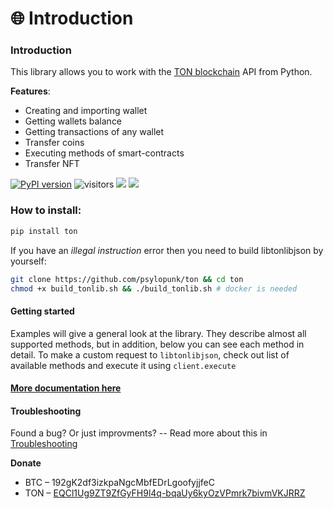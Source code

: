 # 🌐 Introduction

### Introduction

This library allows you to work with the [TON blockchain](https://ton.org) API from Python.

**Features**:

* Creating and importing wallet
* Getting wallets balance
* Getting transactions of any wallet
* Transfer coins
* Executing methods of smart-contracts
* Transfer NFT

[![PyPI version](https://badge.fury.io/py/ton.svg)](https://badge.fury.io/py/ton) ![visitors](https://visitor-badge.glitch.me/badge?page\_id=psylopunk.pytonlib.readme\&left\_color=gray\&right\_color=red) ![](https://pepy.tech/badge/ton) [![](https://img.shields.io/badge/%F0%9F%92%8E-TON-green)](https://ton.org)

### How to install:

```bash
pip install ton
```

If you have an _illegal instruction_ error then you need to build libtonlibjson by yourself:

```bash
git clone https://github.com/psylopunk/ton && cd ton
chmod +x build_tonlib.sh && ./build_tonlib.sh # docker is needed
```

#### Getting started

Examples will give a general look at the library. They describe almost all supported methods, but in addition, below you can see each method in detail. To make a custom request to `libtonlibjson`, check out list of available methods and execute it using `client.execute`

#### [More documentation here](developer-interface.md) <a href="#documentation" id="documentation"></a>

#### Troubleshooting

Found a bug? Or just improvments? -- Read more about this in [Troubleshooting](troubleshooting.md)

**Donate**

* BTC – 192gK2df3izkpaNgcMbfEDrLgoofyjjfeC
* TON – [EQCl1Ug9ZT9ZfGyFH9l4q-bqaUy6kyOzVPmrk7bivmVKJRRZ](ton://transfer/EQCl1Ug9ZT9ZfGyFH9l4q-bqaUy6kyOzVPmrk7bivmVKJRRZ)
